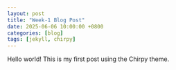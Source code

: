 ```yaml
---
layout: post
title: "Week-1 Blog Post"
date: 2025-06-06 10:00:00 +0800
categories: [blog]
tags: [jekyll, chirpy]
---
```


Hello world! This is my first post using the Chirpy theme.
  

  